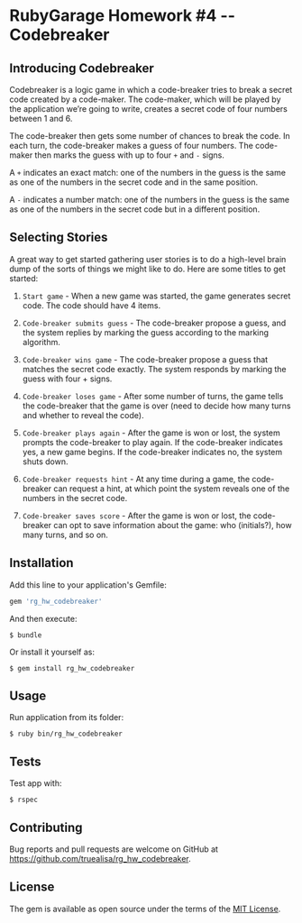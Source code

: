 # RubyGarage Homework #4 -- Codebreaker

## Introducing Codebreaker

Codebreaker is a logic game in which a code-breaker tries to break a secret code created by a code-maker. The code-maker, which will be played by the application we’re going to write, creates a secret code of four numbers between 1 and 6.

The code-breaker then gets some number of chances to break the code. In each turn, the code-breaker makes a guess of four numbers. The code-maker then marks the guess with up to four ```+``` and ```-``` signs.

A ```+``` indicates an exact match: one of the numbers in the guess is the same as one of the numbers in the secret code and in the same position.

A ```-``` indicates a number match: one of the numbers in the guess is the same as one of the numbers in the secret code but in a different position.

## Selecting Stories

A great way to get started gathering user stories is to do a high-level brain dump of the sorts of things we might like to do. Here are some titles to get started:

1. ```Start game``` - When a new game was started, the game generates secret code. The code should have 4 items.

2. ```Code-breaker submits guess``` - The code-breaker propose a guess, and the system replies by marking the guess according to the marking algorithm.

3. ```Code-breaker wins game``` - The code-breaker propose a guess that matches the secret code exactly. The system responds by marking the guess with four + signs.

4. ```Code-breaker loses game``` - After some number of turns, the game tells the code-breaker that the game is over (need to decide how many turns and whether to reveal the code).

5. ```Code-breaker plays again``` - After the game is won or lost, the system prompts the code-breaker to play again. If the code-breaker indicates yes, a new game begins. If the code-breaker indicates no, the system shuts down.

6. ```Code-breaker requests hint``` - At any time during a game, the code-breaker can request a hint, at which point the system reveals one of the numbers in the secret code.

7. ```Code-breaker saves score``` - After the game is won or lost, the code-breaker can opt to save information about the game: who (initials?), how many turns, and so on.

## Installation

Add this line to your application's Gemfile:

```ruby
gem 'rg_hw_codebreaker'
```

And then execute:

    $ bundle

Or install it yourself as:

    $ gem install rg_hw_codebreaker

## Usage

Run application from its folder:

    $ ruby bin/rg_hw_codebreaker

## Tests

Test app with:

    $ rspec

## Contributing

Bug reports and pull requests are welcome on GitHub at https://github.com/truealisa/rg_hw_codebreaker.

## License

The gem is available as open source under the terms of the [MIT License](https://opensource.org/licenses/MIT).
